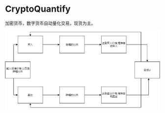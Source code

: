 # CryptoQuantify
加密货币，数字货币自动量化交易，现货为主。

![alt 属性文本](https://github.com/hoge-jafer/CryptoQuantify/blob/master/w.png)
